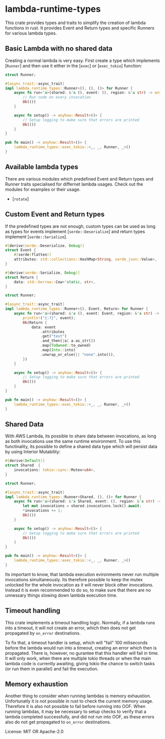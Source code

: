 # lambda-runtime-types

This crate provides types and traits to simplify
the creation of lambda functions in rust. It
provides Event and Return types and specific
Runners for various lambda types.

## Basic Lambda with no shared data

Creating a normal lambda is very easy. First create a type which implements [`Runner`] and
then use it either in the [`exec`] or [`exec_tokio`] function:

```rust
struct Runner;

#[async_trait::async_trait]
impl lambda_runtime_types::Runner<(), (), ()> for Runner {
    async fn run<'a>(shared: &'a (), event: (), region: &'a str) -> anyhow::Result<()> {
        // Run code on every invocation
        Ok(())
    }

    async fn setup() -> anyhow::Result<()> {
        // Setup logging to make sure that errors are printed
        Ok(())
    }
}

pub fn main() -> anyhow::Result<()> {
    lambda_runtime_types::exec_tokio::<_, _, Runner, _>()
}
```

## Available lambda types

There are various modules which predefined Event and Return types and Runner traits
specialised for differnet lambda usages. Check out the modules for examples or their
usage.

* [`rotate`]

## Custom Event and Return types

If the predefined types are not enough, custom types can be used as long as types for
events implement [`serde::Deserialize`] and return types implement [`serde::Serialize`].

```rust
#[derive(serde::Deserialize, Debug)]
struct Event {
    #[serde(flatten)]
    attributes: std::collections::HashMap<String, serde_json::Value>,
}

#[derive(serde::Serialize, Debug)]
struct Return {
    data: std::borrow::Cow<'static, str>,
}

struct Runner;

#[async_trait::async_trait]
impl lambda_runtime_types::Runner<(), Event, Return> for Runner {
    async fn run<'a>(shared: &'a (), event: Event, region: &'a str) -> anyhow::Result<Return> {
        println!("{:?}", event);
        Ok(Return {
            data: event
                .attributes
                .get("test")
                .and_then(|a| a.as_str())
                .map(ToOwned::to_owned)
                .map(Into::into)
                .unwrap_or_else(|| "none".into()),
        })
    }

    async fn setup() -> anyhow::Result<()> {
        // Setup logging to make sure that errors are printed
        Ok(())
    }
}

pub fn main() -> anyhow::Result<()> {
    lambda_runtime_types::exec_tokio::<_, _, Runner, _>()
}
```

## Shared Data

With AWS Lambda, its possible to share data between invocations, as long as both
invocations use the same runtime environment. To use this functinality, its possible
to define a shared data type which will persist data by using Interior Mutability:

```rust
#[derive(Default)]
struct Shared  {
    invocations: tokio::sync::Mutex<u64>,
}

struct Runner;

#[async_trait::async_trait]
impl lambda_runtime_types::Runner<Shared, (), ()> for Runner {
    async fn run<'a>(shared: &'a Shared, event: (), region: &'a str) -> anyhow::Result<()> {
        let mut invocations = shared.invocations.lock().await;
        *invocations += 1;
        Ok(())
    }

    async fn setup() -> anyhow::Result<()> {
        // Setup logging to make sure that errors are printed
        Ok(())
    }
}

pub fn main() -> anyhow::Result<()> {
    lambda_runtime_types::exec_tokio::<_, _, Runner, _>()
}
```

Its important to know, that lambda execution evironments never run multiple invocations
simultaneously. Its therefore possible to keep the mutex unlocked for the whole invocation
as it will never block other invocations. Instead it is even recommended to do so, to
make sure that there are no unnessary things slowing down lambda execution time.

## Timeout handling

This crate implements a timeout handling logic. Normally, if a lambda runs into a timeout,
it will not create an error, which then does not get propagated by `on_error` destinations.

To fix that, a timeout handler is setup, which will "fail" 100 miliseconds before the lambda
would run into a timeout, creating an error which then is propagated. There is, however, no
gurantee that this handler will fail in time. It will only work, when there are multiple
tokio threads or when the main lambda code is currently awaiting, giving tokio the chance
to switch tasks (or run them in parallel) and fail the execution.

## Memory exhaustion

Another thing to consider when running lambdas is memory exhaustion. Unfortunatly it is not
possible in rust to check the current memory usage. Therefore it is also not possible to
fail before running into OOF. When running lambdas, it may be necessary to setup checks to
verify that a lambda completed successfully, and did not run into OOF, as these errors also
do not get propagated to `on_error` destinations.


License: MIT OR Apache-2.0
